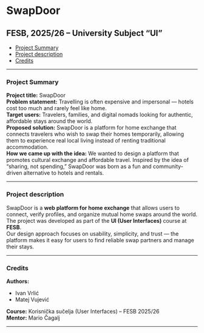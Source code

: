# SwapDoor

## FESB, 2025/26 – University Subject “UI”

- [Project Summary](#project-summary)
- [Project description](#project-description)
- [Credits](#credits)

---

### Project Summary

**Project title:** SwapDoor  
**Problem statement:** Travelling is often expensive and impersonal — hotels cost too much and rarely feel like home.  
**Target users:** Travelers, families, and digital nomads looking for authentic, affordable stays around the world.  
**Proposed solution:** SwapDoor is a platform for home exchange that connects travelers who wish to swap their homes temporarily, allowing them to experience real local living instead of renting traditional accommodation.  
**How we came up with the idea:** We wanted to design a platform that promotes cultural exchange and affordable travel. Inspired by the idea of “sharing, not spending,” SwapDoor was born as a fun and community-driven alternative to hotels and rentals.

---

### Project description

SwapDoor is a **web platform for home exchange** that allows users to connect, verify profiles, and organize mutual home swaps around the world.  
The project was developed as part of the **UI (User Interfaces)** course at **FESB**.  
Our design approach focuses on usability, simplicity, and trust — the platform makes it easy for users to find reliable swap partners and manage their stays.

---

### Credits

**Authors:**  
- Ivan Vrlić
- Matej Vujević

**Course:** Korisnička sučelja (User Interfaces) – FESB 2025/26  
**Mentor:** Mario Čagalj

---
